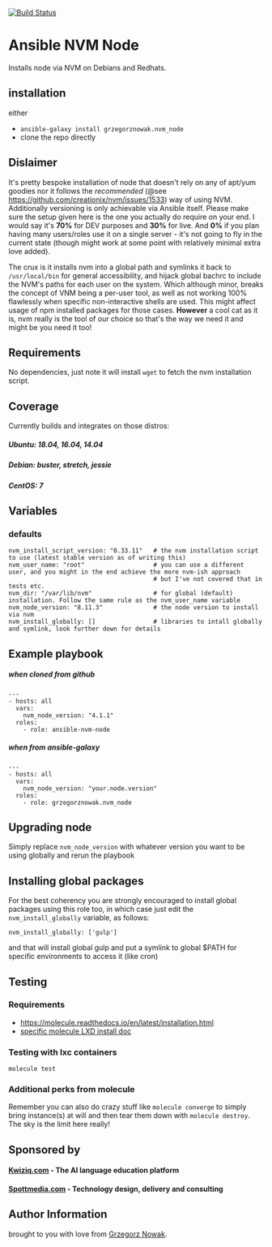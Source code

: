 [![Build Status](https://build.spottmedia.com/buildStatus/icon?job=ansible_role_nvm_node)](https://build.spottmedia.com/job/ansible_role_nvm_node)

# Ansible NVM Node

Installs node via NVM on Debians and Redhats.

## installation ##

either
* `ansible-galaxy install grzegorznowak.nvm_node`
* clone the repo directly

## Dislaimer ## 
It's pretty bespoke installation of node that doesn't rely on any of apt/yum goodies 
nor it follows the *recommended* (@see https://github.com/creationix/nvm/issues/1533) way of using NVM.
Additionally versioning is only achievable via Ansible itself. 
Please make sure the setup given here is the one you actually do require on your end.
I would say it's __70%__ for DEV purposes and __30%__ for live. 
And __0%__ if you plan having many users/roles use it on a single server - it's not going to fly in the current state 
(though might work at some point with relatively minimal extra love added).

The crux is it installs nvm into a global path and symlinks it back to `/usr/local/bin` for general accessibility, and hijack global bachrc to include the NVM's paths for each user on the system.
Which although minor, breaks the concept of VNM being a per-user tool, as well as not working 100% flawlessly when specific non-interactive shells are used. This might affect usage of npm installed packages for those cases.
__However__ a cool cat as it is, nvm really is the tool of our choice so that's the way we need it and might be you need it too!
 
## Requirements

No dependencies, just note it will install `wget` to fetch the nvm installation script.

## Coverage

Currently builds and integrates on those distros:

##### Ubuntu: 18.04, 16.04, 14.04
##### Debian: buster, stretch, jessie
##### CentOS: 7  
 

## Variables

### defaults
    nvm_install_script_version: "0.33.11"   # the nvm installation script to use (latest stable version as of writing this)
    nvm_user_name: "root"                   # you can use a different user, and you might in the end achieve the more nvm-ish approach
                                            # but I've not covered that in tests etc.  
    nvm_dir: "/var/lib/nvm"                 # for global (default) installation. Follow the same rule as the nvm_user_name variable
    nvm_node_version: "8.11.3"              # the node version to install via nvm
    nvm_install_globally: []                # libraries to intall globally and symlink, look further down for details
             

## Example playbook 
##### when cloned from github

    ---
    - hosts: all
      vars:
        nvm_node_version: "4.1.1"
      roles:
        - role: ansible-nvm-node
        
##### when from ansible-galaxy

    ---
    - hosts: all
      vars:
        nvm_node_version: "your.node.version"
      roles:
        - role: grzegorznowak.nvm_node        

## Upgrading node

Simply replace `nvm_node_version` with whatever version you want to be using globally and rerun the playbook


## Installing global packages

For the best coherency you are strongly encouraged to install global packages using this role too, in which case 
just edit the `nvm_install_globally` variable, as follows:

`nvm_install_globally: ['gulp']` 

and that will install global gulp and put a symlink to global $PATH for specific environments to access it (like cron)
 
## Testing

### Requirements

* https://molecule.readthedocs.io/en/latest/installation.html
* [specific molecule LXD install doc](molecule/default/INSTALL.rst)


### Testing with lxc containers

    molecule test

### Additional perks from molecule

Remember you can also do crazy stuff like `molecule converge` to simply bring instance(s) at will and then tear them down
with `molecule destroy`. The sky is the limit here really!

## Sponsored by

#### [Kwiziq.com](https://www.kwiziq.com) - The AI language education platform
#### [Spottmedia.com](http://www.spottmedia.com) - Technology design, delivery and consulting


## Author Information

brought to you with love from [Grzegorz Nowak](https://www.linkedin.com/in/grzegorz-nowak-356b7360/).
